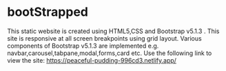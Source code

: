 # bootStrapped
This static website is created using HTML5,CSS and Bootstrap v5.1.3 .
This site is responsive at all screen breakpoints using grid layout.
Various components of Bootstrap v5.1.3 are implemented e.g. navbar,carousel,tabpane,modal,forms,card etc.
Use the following link to view the site: https://peaceful-pudding-996cd3.netlify.app/
